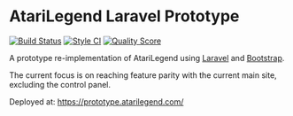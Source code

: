 # AtariLegend Laravel Prototype


[![Build Status](https://github.com/atari-legend/laravel-prototype/workflows/Build/badge.svg)](https://github.com/atari-legend/laravel-prototype/actions)
[![Style CI](https://github.styleci.io/repos/291270023/shield)](https://github.styleci.io/repos/291270023)
[![Quality Score](https://scrutinizer-ci.com/g/atari-legend/laravel-prototype/badges/quality-score.png?b=master)](https://scrutinizer-ci.com/g/atari-legend/laravel-prototype/)

A prototype re-implementation of AtariLegend using
[Laravel](https://laravel.com/) and [Bootstrap](https://v5.getbootstrap.com/).

The current focus is on reaching feature parity with the current main site,
excluding the control panel.

Deployed at: https://prototype.atarilegend.com/
